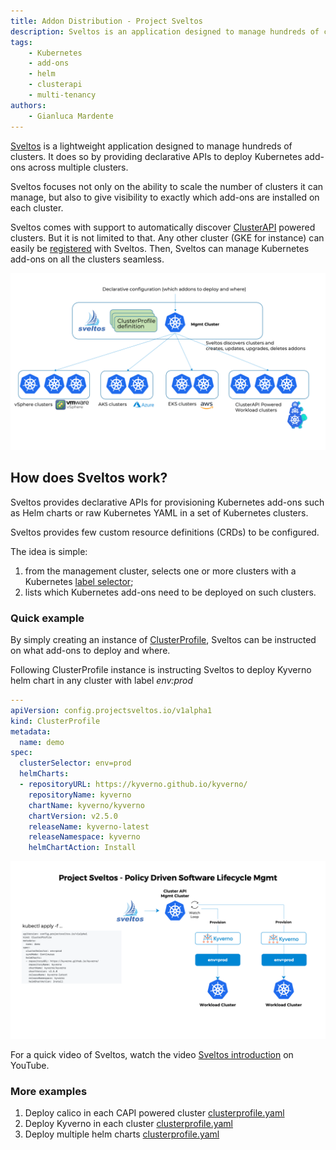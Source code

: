 ```yaml
---
title: Addon Distribution - Project Sveltos
description: Sveltos is an application designed to manage hundreds of clusters by providing declarative APIs to deploy Kubernetes add-ons across multiple clusters.
tags:
    - Kubernetes
    - add-ons
    - helm
    - clusterapi
    - multi-tenancy
authors:
    - Gianluca Mardente
---
```

[Sveltos](https://github.com/projectsveltos) is a lightweight application designed to manage hundreds of clusters. It does so by providing declarative APIs to deploy Kubernetes add-ons across multiple clusters.

Sveltos focuses not only on the ability to scale the number of clusters it can manage, but also to give visibility to exactly which add-ons are installed on each cluster.

Sveltos comes with support to automatically discover [ClusterAPI](https://github.com/kubernetes-sigs/cluster-api) powered clusters. But it is not limited to that. Any other cluster (GKE for instance) can easily be [registered](register-cluster.md#register-cluster) with Sveltos. Then, Sveltos can manage Kubernetes add-ons on all the clusters seamless.

![Sveltos managing clusters](assets/multi-clusters.png)

## How does Sveltos work?

Sveltos provides declarative APIs for provisioning Kubernetes add-ons such as Helm charts or raw Kubernetes YAML in a set of Kubernetes clusters.

Sveltos provides few custom resource definitions (CRDs) to be configured.

The idea is simple:

1. from the management cluster, selects one or more clusters with a Kubernetes [label selector](https://kubernetes.io/docs/concepts/overview/working-with-objects/labels/#label-selectors);
1. lists which Kubernetes add-ons need to be deployed on such clusters.

### Quick example

By simply creating an instance of [ClusterProfile](https://github.com/projectsveltos/sveltos-manager/blob/main/api/v1alpha1/clusterprofile_types.go), Sveltos can be instructed on what add-ons to deploy and where.

Following ClusterProfile instance is instructing Sveltos to deploy Kyverno helm chart in any cluster with label *env:prod*

```yaml
---
apiVersion: config.projectsveltos.io/v1alpha1
kind: ClusterProfile
metadata:
  name: demo
spec:
  clusterSelector: env=prod
  helmCharts:
  - repositoryURL: https://kyverno.github.io/kyverno/
    repositoryName: kyverno
    chartName: kyverno/kyverno
    chartVersion: v2.5.0
    releaseName: kyverno-latest
    releaseNamespace: kyverno
    helmChartAction: Install
```

![Sveltos in action](assets/sveltos_kyverno.png)

For a quick video of Sveltos, watch the video [Sveltos introduction](https://www.youtube.com/watch?v=Ai5Mr9haWKM) on YouTube.

### More examples

1. Deploy calico in each CAPI powered cluster [clusterprofile.yaml](https://raw.githubusercontent.com/projectsveltos/sveltos-manager/main/examples/calico.yaml)
2. Deploy Kyverno in each cluster [clusterprofile.yaml](https://raw.githubusercontent.com/projectsveltos/sveltos-manager/main/examples/kyverno.yaml)
3. Deploy multiple helm charts [clusterprofile.yaml](https://raw.githubusercontent.com/projectsveltos/sveltos-manager/main/examples/multiple_helm_charts.yaml)
